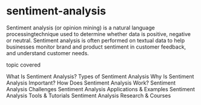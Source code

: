 # sentiment-analysis
Sentiment analysis (or opinion mining) is a natural language processingtechnique used to determine whether data is positive, negative or neutral. Sentiment analysis is often performed on textual data to help businesses monitor brand and product sentiment in customer feedback, and understand customer needs.

topic covered

What Is Sentiment Analysis?
Types of Sentiment Analysis
Why Is Sentiment Analysis Important?
How Does Sentiment Analysis Work?
Sentiment Analysis Challenges
Sentiment Analysis Applications & Examples
Sentiment Analysis Tools & Tutorials
Sentiment Analysis Research & Courses
